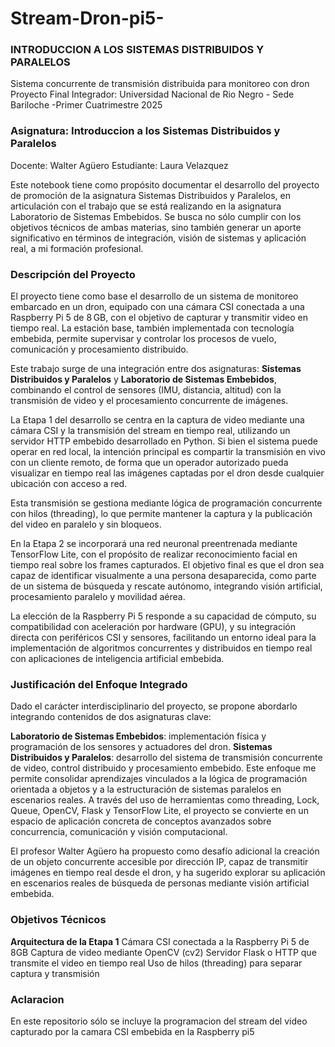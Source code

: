 # Stream-Dron-pi5-

### INTRODUCCION A LOS SISTEMAS DISTRIBUIDOS Y PARALELOS
Sistema concurrente de transmisión distribuida para monitoreo con dron
Proyecto Final Integrador:
Universidad Nacional de Rio Negro - Sede Bariloche -Primer Cuatrimestre 2025

### Asignatura: Introduccion a los Sistemas Distribuidos y Paralelos

Docente: Walter Agüero
Estudiante: Laura Velazquez

Este notebook tiene como propósito documentar el desarrollo del proyecto de promoción de la asignatura Sistemas Distribuidos y Paralelos, en articulación con el trabajo que se está realizando en la asignatura Laboratorio de Sistemas Embebidos. Se busca no sólo cumplir con los objetivos técnicos de ambas materias, sino también generar un aporte significativo en términos de integración, visión de sistemas y aplicación real, a mi formación profesional.

### Descripción del Proyecto
El proyecto tiene como base el desarrollo de un sistema de monitoreo embarcado en un dron, equipado con una cámara CSI conectada a una Raspberry Pi 5 de 8 GB, con el objetivo de capturar y transmitir video en tiempo real. La estación base, también implementada con tecnología embebida, permite supervisar y controlar los procesos de vuelo, comunicación y procesamiento distribuido.

Este trabajo surge de una integración entre dos asignaturas: **Sistemas Distribuidos y Paralelos** y **Laboratorio de Sistemas Embebidos**, combinando el control de sensores (IMU, distancia, altitud) con la transmisión de video y el procesamiento concurrente de imágenes.

La Etapa 1 del desarrollo se centra en la captura de video mediante una cámara CSI y la transmisión del stream en tiempo real, utilizando un servidor HTTP embebido desarrollado en Python. Si bien el sistema puede operar en red local, la intención principal es compartir la transmisión en vivo con un cliente remoto, de forma que un operador autorizado pueda visualizar en tiempo real las imágenes captadas por el dron desde cualquier ubicación con acceso a red.

Esta transmisión se gestiona mediante lógica de programación concurrente con hilos (threading), lo que permite mantener la captura y la publicación del video en paralelo y sin bloqueos.

En la Etapa 2 se incorporará una red neuronal preentrenada mediante TensorFlow Lite, con el propósito de realizar reconocimiento facial en tiempo real sobre los frames capturados. El objetivo final es que el dron sea capaz de identificar visualmente a una persona desaparecida, como parte de un sistema de búsqueda y rescate autónomo, integrando visión artificial, procesamiento paralelo y movilidad aérea.

La elección de la Raspberry Pi 5 responde a su capacidad de cómputo, su compatibilidad con aceleración por hardware (GPU), y su integración directa con periféricos CSI y sensores, facilitando un entorno ideal para la implementación de algoritmos concurrentes y distribuidos en tiempo real con aplicaciones de inteligencia artificial embebida.

### Justificación del Enfoque Integrado
Dado el carácter interdisciplinario del proyecto, se propone abordarlo integrando contenidos de dos asignaturas clave:

**Laboratorio de Sistemas Embebidos**: implementación física y programación de los sensores y actuadores del dron.
**Sistemas Distribuidos y Paralelos**: desarrollo del sistema de transmisión concurrente de video, control distribuido y procesamiento embebido.
Este enfoque me permite consolidar aprendizajes vinculados a la lógica de programación orientada a objetos y a la estructuración de sistemas paralelos en escenarios reales. A través del uso de herramientas como threading, Lock, Queue, OpenCV, Flask y TensorFlow Lite, el proyecto se convierte en un espacio de aplicación concreta de conceptos avanzados sobre concurrencia, comunicación y visión computacional.

El profesor Walter Agüero ha propuesto como desafío adicional la creación de un objeto concurrente accesible por dirección IP, capaz de transmitir imágenes en tiempo real desde el dron, y ha sugerido explorar su aplicación en escenarios reales de búsqueda de personas mediante visión artificial embebida.

### Objetivos Técnicos
**Arquitectura de la Etapa 1**
Cámara CSI conectada a la Raspberry Pi 5 de 8GB
Captura de video mediante OpenCV (cv2)
Servidor Flask o HTTP que transmite el video en tiempo real
Uso de hilos (threading) para separar captura y transmisión

### Aclaracion

En este repositorio sólo se incluye la programacion del stream del video capturado por la camara CSI embebida en la Raspberry pi5
